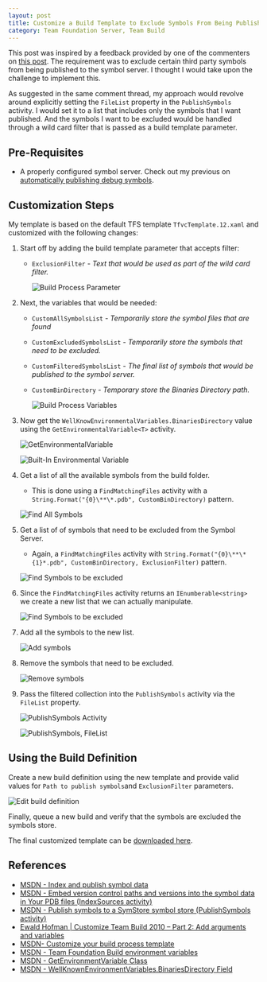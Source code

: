 ```yaml
---
layout: post
title: Customize a Build Template to Exclude Symbols From Being Published to the Symbol Server
category: Team Foundation Server, Team Build
---
```


This post was inspired by a feedback provided by one of the commenters on [this post](http://www.edsquared.com/2011/02/12/Source+Server+And+Symbol+Server+Support+In+TFS+2010.aspx). The requirement was to exclude certain third party symbols from being published to the symbol server. I thought I would take upon the challenge to implement this.

As suggested in the same comment thread, my approach would revolve around explicitly setting the `FileList` property in the `PublishSymbols` activity. I would set it to a list that includes only the symbols that I want published. And the symbols I want to be excluded would be handled through a wild card filter that is passed as a build template parameter.

## Pre-Requisites

- A properly configured symbol server. Check out my previous on [automatically publishing debug symbols](/2015/01/setting-up-tfs-source-symbol-servers/).

## Customization Steps

My template is based on the default TFS template `TfvcTemplate.12.xaml` and customized with the following changes:

<!--excerpt-->

1. Start off by adding the build template parameter that accepts filter:
	- `ExclusionFilter` - *Text that would be used as part of the wild card filter.*

		![Build Process Parameter](/images/posts/ExcludeSymbols/10_Parameters.png)

1. Next, the variables that would be needed:
	- `CustomAllSymbolsList` - *Temporarily store the symbol files that are found*
	- `CustomExcludedSymbolsList` - *Temporarily store the symbols that need to be excluded.*
	- `CustomFilteredSymbolsList` - *The final list of symbols that would be published to the symbol server.*
	- `CustomBinDirectory` - *Temporary store the Binaries Directory path.*

		![Build Process Variables](/images/posts/ExcludeSymbols/20_Variables.png)
 
1. Now get the `WellKnowEnvironmentalVariables.BinariesDirectory` value using the `GetEnvironmentalVariable<T>` activity.
	
	![GetEnvironmentalVariable<T>](/images/posts/ExcludeSymbols/40_EnvronmentalVariableActivity.png)

	![Built-In Environmental Variable](/images/posts/ExcludeSymbols/30_EnvironmentalVariable.png)

1. Get a list of all the available symbols from the build folder.
	- This is done using a `FindMatchingFiles` activity with a `String.Format("{0}\**\*.pdb", CustomBinDirectory)` pattern.

	![Find All Symbols](/images/posts/ExcludeSymbols/45_FindAllSymbols.png)
 
1. Get a list of of symbols that need to be excluded from the Symbol Server.
	- Again, a `FindMatchingFiles` activity with `String.Format("{0}\**\*{1}*.pdb", CustomBinDirectory, ExclusionFilter)` pattern.

	![Find Symbols to be excluded](/images/posts/ExcludeSymbols/47_FindSymbolsToExclude.png)

1. Since the `FindMatchingFiles` activity returns an `IEnumberable<string>` we create a new list that we can actually manipulate.
	
	![Find Symbols to be excluded](/images/posts/ExcludeSymbols/50_InitializeSymbolList.png)

1. Add all the symbols to the new list.

	![Add symbols](/images/posts/ExcludeSymbols/60_AddToCollection.png)

1. Remove the symbols that need to be excluded. 
	
	![Remove symbols](/images/posts/ExcludeSymbols/70_RemoveFromCollection.png)

1. Pass the filtered collection into the `PublishSymbols` activity via the `FileList` property.

	![PublishSymbols Activity](/images/posts/ExcludeSymbols/80_PublishSymbols.png)

	![PublishSymbols, FileList](/images/posts/ExcludeSymbols/90_FilteredPublishSymbols.png)

## Using the Build Definition

Create a new build definition using the new template and provide valid values for `Path to publish symbols`and `ExclusionFilter` parameters. 

![Edit build definition](/images/posts/ExcludeSymbols/100_EditBuildDefinition.png)

Finally, queue a new build and verify that the symbols are excluded the symbols store. 

The final customized template can be [downloaded here](https://github.com/shanec-/Nullfactory.TfsBuildExtensions/blob/master/src/Template/ExcludedSymbolsTfvcTemplate.12.xaml).

## References

- [MSDN - Index and publish symbol data](http://msdn.microsoft.com/en-us/library/hh190722.aspx)
- [MSDN - Embed version control paths and versions into the symbol data in Your PDB files (IndexSources activity)](http://msdn.microsoft.com/en-us/library/gg265783.aspx#Activity_IndexSources)
- [MSDN - Publish symbols to a SymStore symbol store (PublishSymbols activity)](http://msdn.microsoft.com/en-us/library/gg265783.aspx#Activity_PublishSymbols)
- [Ewald Hofman | Customize Team Build 2010 – Part 2: Add arguments and variables](http://www.ewaldhofman.nl/post/2010/04/27/Customize-Team-Build-2010-e28093-Part-2-Add-arguments-and-variables.aspx)
- [MSDN- Customize your build process template](http://msdn.microsoft.com/en-us/library/dd647551.aspx)
- [MSDN - Team Foundation Build environment variables](http://msdn.microsoft.com/en-gb/library/hh850448.aspx)
- [MSDN - GetEnvironmentVariable<T> Class](https://msdn.microsoft.com/en-us/library/dn231755.aspx)
- [MSDN - WellKnownEnvironmentVariables.BinariesDirectory Field](https://msdn.microsoft.com/en-us/library/microsoft.teamfoundation.build.activities.extensions.wellknownenvironmentvariables.binariesdirectory.aspx)